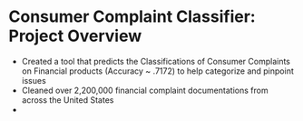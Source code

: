 # Consumer Complaint Classifier: Project Overview
*   Created a tool that predicts the Classifications of Consumer Complaints on Financial products (Accuracy ~ .7172) to help categorize and pinpoint issues
*   Cleaned over 2,200,000 financial complaint documentations from across the United States
*   
